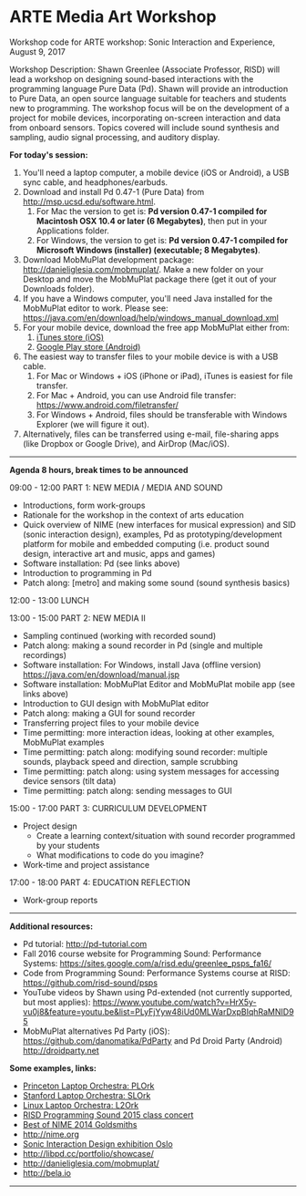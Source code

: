 # ARTE Media Art Workshop

Workshop code for ARTE workshop: Sonic Interaction and Experience, August 9, 2017

Workshop Description:
Shawn Greenlee (Associate Professor, RISD) will lead a workshop on designing sound-based interactions with the programming language Pure Data (Pd).  Shawn will provide an introduction to Pure Data, an open source language suitable for teachers and students new to programming.  The workshop focus will be on the development of a project for mobile devices, incorporating on-screen interaction and data from onboard sensors. Topics covered will include sound synthesis and sampling, audio signal processing, and auditory display.

**For today's session:**

1. You'll need a laptop computer, a mobile device (iOS or Android), a USB sync cable, and headphones/earbuds.
2. Download and install Pd 0.47-1 (Pure Data) from <a href="http://msp.ucsd.edu/software.html" target="_blank">http://msp.ucsd.edu/software.html</a>.
    1. For Mac the version to get is: **Pd version 0.47-1 compiled for Macintosh OSX 10.4 or later (6 Megabytes)**, then put in your Applications folder.
    2. For Windows, the version to get is: **Pd version 0.47-1 compiled for Microsoft Windows (installer) (executable; 8 Megabytes)**.
3. Download MobMuPlat development package: <a href="http://danieliglesia.com/mobmuplat/" target="_blank">http://danieliglesia.com/mobmuplat/</a>. Make a new folder on your Desktop and move the MobMuPlat package there (get it out of your Downloads folder).  
4. If you have a Windows computer, you'll need Java installed for the MobMuPlat editor to work.  Please see: https://java.com/en/download/help/windows_manual_download.xml
5. For your mobile device, download the free app MobMuPlat either from:
    1. <a href="https://itunes.apple.com/kr/app/mobmuplat/id597679399?mt=8" target="_blank">iTunes store (iOS)</a>
    2. <a href="https://play.google.com/store/apps/details?id=com.iglesiaintermedia.mobmuplat" target="_blank">Google Play store (Android)</a>
6. The easiest way to transfer files to your mobile device is with a USB cable.
    1. For Mac or Windows + iOS (iPhone or iPad), iTunes is easiest for file transfer.
    2. For Mac + Android, you can use Android file transfer:  <a href="https://www.android.com/filetransfer/" target="_blank">https://www.android.com/filetransfer/</a>  
    3. For Windows + Android, files should be transferable with Windows Explorer (we will figure it out).
7. Alternatively, files can be transferred using e-mail, file-sharing apps (like Dropbox or Google Drive), and AirDrop (Mac/iOS).

---

**Agenda 8 hours, break times to be announced**

09:00 - 12:00 PART 1: NEW MEDIA  / MEDIA AND SOUND

* Introductions, form work-groups
* Rationale for the workshop in the context of arts education
* Quick overview of NIME (new interfaces for musical expression) and SID (sonic interaction design), examples, Pd as prototyping/development platform for mobile and embedded computing (i.e. product sound design, interactive art and music, apps and games)
* Software installation: Pd (see links above)
* Introduction to programming in Pd
* Patch along: [metro] and making some sound (sound synthesis basics)

12:00 - 13:00 LUNCH


13:00 - 15:00 PART 2: NEW MEDIA II

* Sampling continued (working with recorded sound)
* Patch along: making a sound recorder in Pd (single and multiple recordings)
* Software installation: For Windows, install Java (offline version) https://java.com/en/download/manual.jsp
* Software installation: MobMuPlat Editor and MobMuPlat mobile app (see links above)
* Introduction to GUI design with MobMuPlat editor
* Patch along: making a GUI for sound recorder
* Transferring project files to your mobile device
* Time permitting: more interaction ideas, looking at other examples, MobMuPlat examples
* Time permitting: patch along: modifying sound recorder: multiple sounds, playback speed and direction, sample scrubbing
* Time permitting: patch along: using system messages for accessing device sensors (tilt data)
* Time permitting: patch along: sending messages to GUI

15:00 - 17:00 PART 3: CURRICULUM DEVELOPMENT

* Project design
    * Create a learning context/situation with sound recorder programmed by your students
    * What modifications to code do you imagine?   
* Work-time and project assistance

17:00 - 18:00 PART 4: EDUCATION REFLECTION

* Work-group reports

---

**Additional resources:**

* Pd tutorial: http://pd-tutorial.com
* Fall 2016 course website for Programming Sound: Performance Systems:  <a href="https://sites.google.com/a/risd.edu/greenlee_psps_fa16/" target="_blank">https://sites.google.com/a/risd.edu/greenlee_psps_fa16/</a>  
* Code from Programming Sound: Performance Systems course at RISD:  <a href="https://github.com/risd-sound/psps" target="_blank">https://github.com/risd-sound/psps</a>  
* YouTube videos by Shawn using Pd-extended (not currently supported, but most applies): https://www.youtube.com/watch?v=HrX5y-vu0j8&feature=youtu.be&list=PLyFjYyw48iUd0MLWarDxpBIqhRaMNID95
* MobMuPlat alternatives Pd Party (iOS): https://github.com/danomatika/PdParty and Pd Droid Party (Android) http://droidparty.net

**Some examples, links:**
* <a href="http://plork.princeton.edu/index.php" target="_blank">Princeton Laptop Orchestra: PLOrk</a>
* <a href="http://slork.stanford.edu/media/" target="_blank">Stanford Laptop Orchestra: SLOrk </a>
* <a href="http://l2ork.music.vt.edu/main/announcing-pd-l2ork-k-12-learning-module/" target="_blank">Linux Laptop Orchestra: L2Ork </a>
* <a href="https://youtu.be/uY-hOCyBudo" target="_blank">RISD Programming Sound 2015 class concert</a>
* <a href="https://www.youtube.com/watch?v=beLxqGKvI-M" target="_blank">Best of NIME 2014 Goldsmiths</a>
* <a href="http://nime.org" target="_blank">http://nime.org</a>
* <a href="http://sid.bek.no/Works?filter=exhibition" target="_blank">Sonic Interaction Design exhibition Oslo</a>
* <a href="http://libpd.cc/portfolio/showcase/">http://libpd.cc/portfolio/showcase/</a>
* <a href="http://danieliglesia.com/mobmuplat/">http://danieliglesia.com/mobmuplat/</a>
* <a href="http://bela.io" target="_blank">http://bela.io</a>





---

